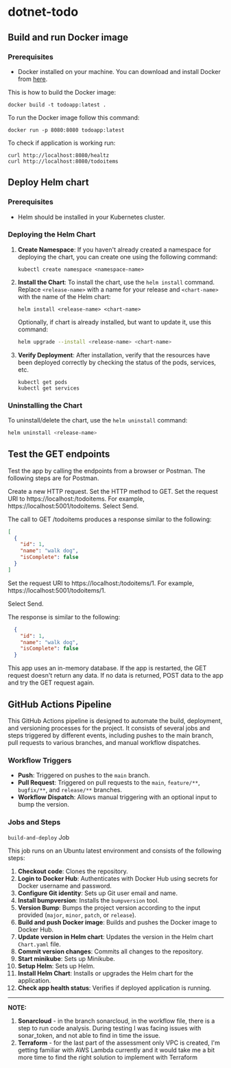 # dotnet-todo

## Build and run Docker image

### Prerequisites

- Docker installed on your machine. You can download and install Docker from [here](https://docs.docker.com/get-docker/).

This is how to build the Docker image:

```
docker build -t todoapp:latest .
```

To run the Docker image follow this command:

```
docker run -p 8080:8080 todoapp:latest
```

To check if application is working run:
```
curl http://localhost:8080/healtz
curl http://localhost:8080/todoitems
```

## Deploy Helm chart

### Prerequisites
- Helm should be installed in your Kubernetes cluster.

### Deploying the Helm Chart

1. **Create Namespace**: If you haven't already created a namespace for deploying the chart, you can create one using the following command:
    ```
    kubectl create namespace <namespace-name>
    ```

2. **Install the Chart**: To install the chart, use the `helm install` command. Replace `<release-name>` with a name for your release and `<chart-name>` with the name of the Helm chart:
    ```
    helm install <release-name> <chart-name>
    ```

    Optionally, if chart is already installed, but want to update it, use this command: 
    ```bash
    helm upgrade --install <release-name> <chart-name> 
    ```

3. **Verify Deployment**: After installation, verify that the resources have been deployed correctly by checking the status of the pods, services, etc.
    ```
    kubectl get pods
    kubectl get services
    ```

### Uninstalling the Chart

To uninstall/delete the chart, use the `helm uninstall` command:
```bash
helm uninstall <release-name>
```

## Test the GET endpoints

Test the app by calling the endpoints from a browser or Postman. The following steps are for Postman.

  Create a new HTTP request.
  Set the HTTP method to GET.
  Set the request URI to https://localhost:<port>/todoitems. For example, https://localhost:5001/todoitems.
  Select Send.

The call to GET /todoitems produces a response similar to the following:

```json
[
  {
    "id": 1,
    "name": "walk dog",
    "isComplete": false
  }
]
```

  Set the request URI to https://localhost:<port>/todoitems/1. For example, https://localhost:5001/todoitems/1.

  Select Send.

  The response is similar to the following:

```json
  {
    "id": 1,
    "name": "walk dog",
    "isComplete": false
  }
```

This app uses an in-memory database. If the app is restarted, the GET request doesn't return any data. If no data is returned, POST data to the app and try the GET request again.

## GitHub Actions Pipeline

This GitHub Actions pipeline is designed to automate the build, deployment, and versioning processes for the project. It consists of several jobs and steps triggered by different events, including pushes to the main branch, pull requests to various branches, and manual workflow dispatches.

### Workflow Triggers

- **Push**: Triggered on pushes to the `main` branch.
- **Pull Request**: Triggered on pull requests to the `main`, `feature/**`, `bugfix/**`, and `release/**` branches.
- **Workflow Dispatch**: Allows manual triggering with an optional input to bump the version.

### Jobs and Steps

`build-and-deploy` Job

This job runs on an Ubuntu latest environment and consists of the following steps:

1. **Checkout code**: Clones the repository.
2. **Login to Docker Hub**: Authenticates with Docker Hub using secrets for Docker username and password.
3. **Configure Git identity**: Sets up Git user email and name.
4. **Install bumpversion**: Installs the `bumpversion` tool.
5. **Version Bump**: Bumps the project version according to the input provided (`major`, `minor`, `patch`, or `release`).
6. **Build and push Docker image**: Builds and pushes the Docker image to Docker Hub.
7. **Update version in Helm chart**: Updates the version in the Helm chart `Chart.yaml` file.
8. **Commit version changes**: Commits all changes to the repository.
9. **Start minikube**: Sets up Minikube.
10. **Setup Helm**: Sets up Helm.
11. **Install Helm Chart**: Installs or upgrades the Helm chart for the application.
12. **Check app health status**: Verifies if deployed application is running.

---
**NOTE:**
1. **Sonarcloud** - in the branch sonarcloud, in the workflow file, there is a step to run code analysis. During testing I was facing issues with sonar_token, and not able to find in time the issue.
2. **Terraform** - for the last part of the assessment only VPC is created, I'm getting familiar with AWS Lambda currently and it would take me a bit more time to find the right solution to implement with Terraform

